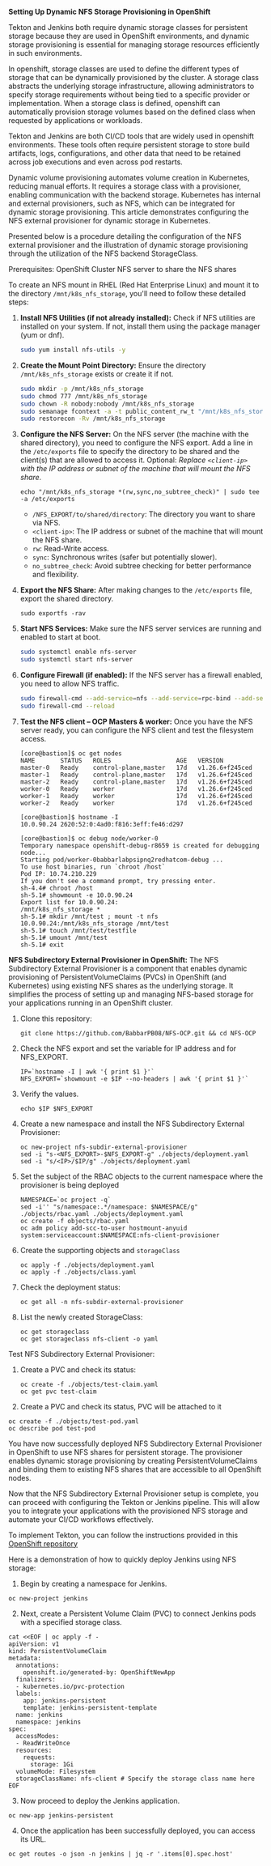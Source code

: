 **Setting Up Dynamic NFS Storage Provisioning in OpenShift**

Tekton and Jenkins both require dynamic storage classes for persistent storage because they are used in OpenShift environments, and dynamic storage provisioning is essential for managing storage resources efficiently in such environments.

In openshift, storage classes are used to define the different types of storage that can be dynamically provisioned by the cluster. A storage class abstracts the underlying storage infrastructure, allowing administrators to specify storage requirements without being tied to a specific provider or implementation. When a storage class is defined, openshift can automatically provision storage volumes based on the defined class when requested by applications or workloads.

Tekton and Jenkins are both CI/CD tools that are widely used in openshift environments. These tools often require persistent storage to store build artifacts, logs, configurations, and other data that need to be retained across job executions and even across pod restarts.

Dynamic volume provisioning automates volume creation in Kubernetes, reducing manual efforts. It requires a storage class with a provisioner, enabling communication with the backend storage. Kubernetes has internal and external provisioners, such as NFS, which can be integrated for dynamic storage provisioning. This article demonstrates configuring the NFS external provisioner for dynamic storage in Kubernetes.


Presented below is a procedure detailing the configuration of the NFS external provisioner and the illustration of dynamic storage provisioning through the utilization of the NFS backend StorageClass.

Prerequisites:
OpenShift Cluster
NFS server to share the NFS shares


To create an NFS mount in RHEL (Red Hat Enterprise Linux) and mount it to the directory `/mnt/k8s_nfs_storage`, you'll need to follow these detailed steps:

1. **Install NFS Utilities (if not already installed):**
   Check if NFS utilities are installed on your system. If not, install them using the package manager (yum or dnf).
   ```bash
   sudo yum install nfs-utils -y
   ```

2. **Create the Mount Point Directory:**
   Ensure the directory `/mnt/k8s_nfs_storage` exists or create it if not.
   ```bash
   sudo mkdir -p /mnt/k8s_nfs_storage
   sudo chmod 777 /mnt/k8s_nfs_storage
   sudo chown -R nobody:nobody /mnt/k8s_nfs_storage
   sudo semanage fcontext -a -t public_content_rw_t "/mnt/k8s_nfs_storage(/.*)?"
   sudo restorecon -Rv /mnt/k8s_nfs_storage
   ```

3. **Configure the NFS Server:**
   On the NFS server (the machine with the shared directory), you need to configure the NFS export.
   Add a line in the `/etc/exports` file to specify the directory to be shared and the client(s) that are allowed to access it.
   Optional: *Replace `<client-ip>` with the IP address or subnet of the machine that will mount the NFS share.*
      ```
      echo "/mnt/k8s_nfs_storage *(rw,sync,no_subtree_check)" | sudo tee -a /etc/exports
      ```

      - `/NFS_EXPORT/to/shared/directory`: The directory you want to share via NFS.
      - `<client-ip>`: The IP address or subnet of the machine that will mount the NFS share.
      - `rw`: Read-Write access.
      - `sync`: Synchronous writes (safer but potentially slower).
      - `no_subtree_check`: Avoid subtree checking for better performance and flexibility.

   

5. **Export the NFS Share:**
   After making changes to the `/etc/exports` file, export the shared directory.
   ```
   sudo exportfs -rav
   ```

6. **Start NFS Services:**
   Make sure the NFS server services are running and enabled to start at boot.
   ```bash
   sudo systemctl enable nfs-server
   sudo systemctl start nfs-server
   ```

7. **Configure Firewall (if enabled):**
   If the NFS server has a firewall enabled, you need to allow NFS traffic.
   ```bash
   sudo firewall-cmd --add-service=nfs --add-service=rpc-bind --add-service=mountd --permanent
   sudo firewall-cmd --reload
   ```


8. **Test the NFS client – OCP Masters & worker:**
   Once you have the NFS server ready, you can configure the NFS client and test the filesystem access.
   ```
   [core@bastion]$ oc get nodes
   NAME       STATUS   ROLES                  AGE   VERSION
   master-0   Ready    control-plane,master   17d   v1.26.6+f245ced
   master-1   Ready    control-plane,master   17d   v1.26.6+f245ced
   master-2   Ready    control-plane,master   17d   v1.26.6+f245ced
   worker-0   Ready    worker                 17d   v1.26.6+f245ced
   worker-1   Ready    worker                 17d   v1.26.6+f245ced
   worker-2   Ready    worker                 17d   v1.26.6+f245ced
   ```
   ```
   [core@bastion]$ hostname -I
   10.0.90.24 2620:52:0:4ad0:f816:3eff:fe46:d297 
   ```
   ```
   [core@bastion]$ oc debug node/worker-0
   Temporary namespace openshift-debug-r8659 is created for debugging node...
   Starting pod/worker-0babbarlabpsipnq2redhatcom-debug ...
   To use host binaries, run `chroot /host`
   Pod IP: 10.74.210.229
   If you don't see a command prompt, try pressing enter.
   sh-4.4# chroot /host
   sh-5.1# showmount -e 10.0.90.24
   Export list for 10.0.90.24:
   /mnt/k8s_nfs_storage *
   sh-5.1# mkdir /mnt/test ; mount -t nfs 10.0.90.24:/mnt/k8s_nfs_storage /mnt/test
   sh-5.1# touch /mnt/test/testfile
   sh-5.1# umount /mnt/test
   sh-5.1# exit
   ```


**NFS Subdirectory External Provisioner in OpenShift:**
The NFS Subdirectory External Provisioner is a component that enables dynamic provisioning of PersistentVolumeClaims (PVCs) in OpenShift (and Kubernetes) using existing NFS shares as the underlying storage. It simplifies the process of setting up and managing NFS-based storage for your applications running in an OpenShift cluster.

1. Clone this repository:
   ```
   git clone https://github.com/BabbarPB08/NFS-OCP.git && cd NFS-OCP
   ```

3. Check the NFS export and set the variable for IP address and for NFS_EXPORT.
   ```
   IP=`hostname -I | awk '{ print $1 }'`
   NFS_EXPORT=`showmount -e $IP --no-headers | awk '{ print $1 }'`
   ```
   
4. Verify the values.
   ```
   echo $IP $NFS_EXPORT
   ```
   
6. Create a new namespace and install the NFS Subdirectory External Provisioner:
   ```
   oc new-project nfs-subdir-external-provisioner
   sed -i "s-<NFS_EXPORT>-$NFS_EXPORT-g" ./objects/deployment.yaml
   sed -i "s/<IP>/$IP/g" ./objects/deployment.yaml
   ```

7. Set the subject of the RBAC objects to the current namespace where the provisioner is being deployed
   ```
   NAMESPACE=`oc project -q`
   sed -i'' "s/namespace:.*/namespace: $NAMESPACE/g" ./objects/rbac.yaml ./objects/deployment.yaml
   oc create -f objects/rbac.yaml
   oc adm policy add-scc-to-user hostmount-anyuid system:serviceaccount:$NAMESPACE:nfs-client-provisioner   
   ```

8. Create the supporting objects and `storageClass`
   ```
   oc apply -f ./objects/deployment.yaml
   oc apply -f ./objects/class.yaml
   ```

7. Check the deployment status:
   ```
   oc get all -n nfs-subdir-external-provisioner
   ```

8. List the newly created StorageClass:
   ```
   oc get storageclass
   oc get storageclass nfs-client -o yaml
   ```

Test NFS Subdirectory External Provisioner:

1. Create a PVC and check its status:
   ```
   oc create -f ./objects/test-claim.yaml
   oc get pvc test-claim
   ```

2.  Create a PVC and check its status, PVC will be attached to it
   ```
   oc create -f ./objects/test-pod.yaml
   oc describe pod test-pod
   ```

You have now successfully deployed NFS Subdirectory External Provisioner in OpenShift to use NFS shares for persistent storage. The provisioner enables dynamic storage provisioning by creating PersistentVolumeClaims and binding them to existing NFS shares that are accessible to all OpenShift nodes.

Now that the NFS Subdirectory External Provisioner setup is complete, you can proceed with configuring the Tekton or Jenkins pipeline. This will allow you to integrate your applications with the provisioned NFS storage and automate your CI/CD workflows effectively.

To implement Tekton, you can follow the instructions provided in this [OpenShift repository](https://github.com/openshift/pipelines-tutorial)

Here is a demonstration of how to quickly deploy Jenkins using NFS storage:

1. Begin by creating a namespace for Jenkins.
```
oc new-project jenkins
```

2. Next, create a Persistent Volume Claim (PVC) to connect Jenkins pods with a specified storage class.
```
cat <<EOF | oc apply -f -
apiVersion: v1
kind: PersistentVolumeClaim
metadata:
  annotations:
    openshift.io/generated-by: OpenShiftNewApp
  finalizers:
  - kubernetes.io/pvc-protection
  labels:
    app: jenkins-persistent
    template: jenkins-persistent-template
  name: jenkins
  namespace: jenkins
spec:
  accessModes:
  - ReadWriteOnce
  resources:
    requests:
      storage: 1Gi
  volumeMode: Filesystem
  storageClassName: nfs-client # Specify the storage class name here
EOF
```

3. Now proceed to deploy the Jenkins application.
```
oc new-app jenkins-persistent
```

4. Once the application has been successfully deployed, you can access its URL.
```
oc get routes -o json -n jenkins | jq -r '.items[0].spec.host'
```
